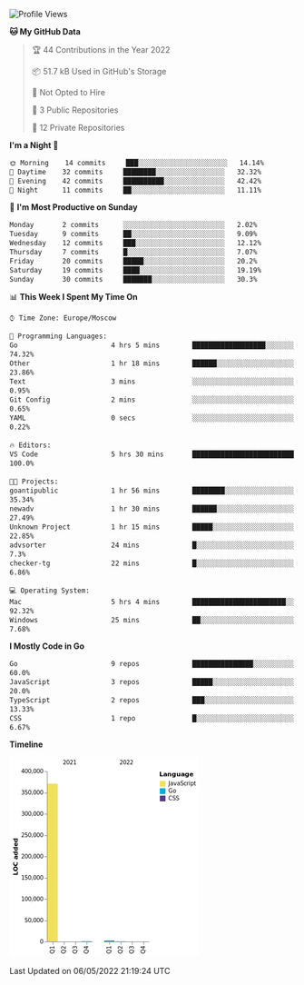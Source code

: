 <!--START_SECTION:waka-->
![Profile Views](http://img.shields.io/badge/Profile%20Views-0-blue)

**🐱 My GitHub Data** 

> 🏆 44 Contributions in the Year 2022
 > 
> 📦 51.7 kB Used in GitHub's Storage 
 > 
> 🚫 Not Opted to Hire
 > 
> 📜 3 Public Repositories 
 > 
> 🔑 12 Private Repositories  
 > 
**I'm a Night 🦉** 

```text
🌞 Morning    14 commits     ███░░░░░░░░░░░░░░░░░░░░░░   14.14% 
🌆 Daytime    32 commits     ████████░░░░░░░░░░░░░░░░░   32.32% 
🌃 Evening    42 commits     ██████████░░░░░░░░░░░░░░░   42.42% 
🌙 Night      11 commits     ██░░░░░░░░░░░░░░░░░░░░░░░   11.11%

```
📅 **I'm Most Productive on Sunday** 

```text
Monday       2 commits      ░░░░░░░░░░░░░░░░░░░░░░░░░   2.02% 
Tuesday      9 commits      ██░░░░░░░░░░░░░░░░░░░░░░░   9.09% 
Wednesday    12 commits     ███░░░░░░░░░░░░░░░░░░░░░░   12.12% 
Thursday     7 commits      █░░░░░░░░░░░░░░░░░░░░░░░░   7.07% 
Friday       20 commits     █████░░░░░░░░░░░░░░░░░░░░   20.2% 
Saturday     19 commits     ████░░░░░░░░░░░░░░░░░░░░░   19.19% 
Sunday       30 commits     ███████░░░░░░░░░░░░░░░░░░   30.3%

```


📊 **This Week I Spent My Time On** 

```text
⌚︎ Time Zone: Europe/Moscow

💬 Programming Languages: 
Go                       4 hrs 5 mins        ██████████████████░░░░░░░   74.32% 
Other                    1 hr 18 mins        ██████░░░░░░░░░░░░░░░░░░░   23.86% 
Text                     3 mins              ░░░░░░░░░░░░░░░░░░░░░░░░░   0.95% 
Git Config               2 mins              ░░░░░░░░░░░░░░░░░░░░░░░░░   0.65% 
YAML                     0 secs              ░░░░░░░░░░░░░░░░░░░░░░░░░   0.22%

🔥 Editors: 
VS Code                  5 hrs 30 mins       █████████████████████████   100.0%

🐱‍💻 Projects: 
goantipublic             1 hr 56 mins        ████████░░░░░░░░░░░░░░░░░   35.34% 
newadv                   1 hr 30 mins        ██████░░░░░░░░░░░░░░░░░░░   27.49% 
Unknown Project          1 hr 15 mins        █████░░░░░░░░░░░░░░░░░░░░   22.85% 
advsorter                24 mins             █░░░░░░░░░░░░░░░░░░░░░░░░   7.3% 
checker-tg               22 mins             █░░░░░░░░░░░░░░░░░░░░░░░░   6.86%

💻 Operating System: 
Mac                      5 hrs 4 mins        ███████████████████████░░   92.32% 
Windows                  25 mins             ██░░░░░░░░░░░░░░░░░░░░░░░   7.68%

```

**I Mostly Code in Go** 

```text
Go                       9 repos             ███████████████░░░░░░░░░░   60.0% 
JavaScript               3 repos             █████░░░░░░░░░░░░░░░░░░░░   20.0% 
TypeScript               2 repos             ███░░░░░░░░░░░░░░░░░░░░░░   13.33% 
CSS                      1 repo              █░░░░░░░░░░░░░░░░░░░░░░░░   6.67%

```


**Timeline**

![Chart not found](https://raw.githubusercontent.com/jeezft/jeezft/main/charts/bar_graph.png) 


 Last Updated on 06/05/2022 21:19:24 UTC
<!--END_SECTION:waka-->
